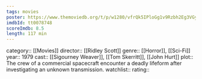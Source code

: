 ```yaml
---
tags: movies
poster: https://www.themoviedb.org/t/p/w1280/vfrQk5IPloGg1v9Rzbh2Eg3VGyM.jpg
imdbId: tt0078748
scoreImdb: 8.5
length: 117 min
---
```


category:: [[Movies]]
director:: [[Ridley Scott]]
genre:: [[Horror]], [[Sci-Fi]]
year:: 1979
cast:: [[Sigourney Weaver]], [[Tom Skerritt]], [[John Hurt]]
plot:: The crew of a commercial spacecraft encounter a deadly lifeform after investigating an unknown transmission.
watchlist::
rating::
